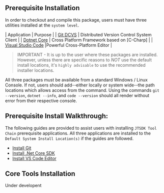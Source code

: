## Prerequisite Installation

In order to checkout and compile this package, users must have three
utilities installed at the `system level`.

| Application | Purpose |
| [Git DCVS](https://git-scm.com/) | Distributed Version Control System Client |
| [Dotnet Core](https://docs.microsoft.com/en-us/dotnet/core/index) | Cross Platform Framework based on [C-Charp] |
| [Visual Studio Code](https://code.visualstudio.com/docs/supporting/faq#_what-is-the-difference-between-vs-code-and-vs-community) |Powerful Cross-Platform Editor |

>IMPORTANT - It is up to the user where these packages are installed. However, 
unless there are specific reasons to *NOT* use the default install locations,
it's `highly advisable` to use the recommended installer locations.

All three packages must be available from a standard Windows / Linux Console. If
not, users should add--either locally or system wide--the path locations which
allows access from the command. Using the commands `git --version`,
`dotnet --info`, and `code --version` should all render without error from their 
respective console.

## Prerequisite Install Walkthrough:
The following guides are provided to assist users with installing 
`JTSDK Tool Chain` prerequisite  applications. All three applications are installed
to the `Default System Install Location(s)` if the guides are followed.

* [Install Git](guides/install-git.md)
* [Install .Net Core SDK](guides/install-dotnet-core.md)
* [Install VS Code Editor](guides/install-vs-code.md)

## Core Tools Installation
Under developent
